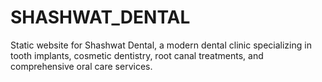 # SHASHWAT_DENTAL
Static website for Shashwat Dental, a modern dental clinic specializing in tooth implants, cosmetic dentistry, root canal treatments, and comprehensive oral care services.
